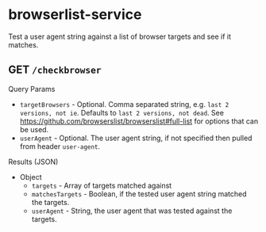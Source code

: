 # browserlist-service

Test a user agent string against a list of browser targets and see if it matches.

## GET `/checkbrowser`

Query Params

- `targetBrowsers` - Optional. Comma separated string, e.g. `last 2 versions, not ie`.
Defaults to `last 2 versions, not dead`. See https://github.com/browserslist/browserslist#full-list for options that can be used.
- `userAgent` - Optional. The user agent string, if not specified then
pulled from header `user-agent`.

Results (JSON)

- Object
  - `targets` - Array of targets matched against
  - `matchesTargets` - Boolean, if the tested user agent string matched the targets.
  - `userAgent` - String, the user agent that was tested against the targets.
